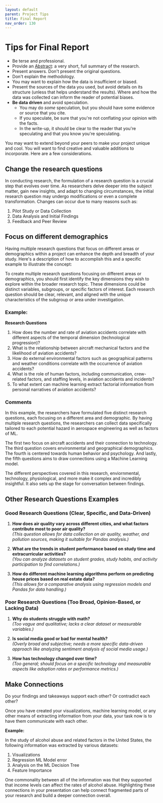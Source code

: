 ```yaml
---
layout: default
parent: Project Tips
title: Final Report
nav_order: 130
---
```


# Tips for Final Report

* Be terse and professional.  
* Provide an [Abstract](https://en.wikipedia.org/wiki/Abstract_(summary)): a very short, full summary of the research.  
* Present answers. Don't present the original questions.   
* Don't explain the methodology.  
* You may want to explain how the data is insufficient or biased.  
* Present the sources of the data you used, but avoid details on its structure (unless that helps understand the results). Where and how the data was collected can inform the reader of potential biases.   
* **Be data driven** and avoid speculation.
    * You may do _some_ speculation, but you should have some evidence or source that you cite.   
    * If you speculate, be sure that you're not conflating your opinion with the facts.  
    * In the write-up, it should be clear to the reader that you're speculating and that you know you're speculating.  

You may want to extend beyond your peers to make your project unique and cool. You will want to find creative and valuable additions to incorporate. Here are a few considerations.

## Change the research questions
In conducting research, the formulation of a research question is a crucial step that evolves over time. As researchers delve deeper into the subject matter, gain new insights, and adapt to changing circumstances, the initial research question may undergo modifications or even a complete transformation. Changes can occur due to many reasons such as:
1. Pilot Study or Data Collection
2. Data Analysis and Initial Findings
3. Feedback and Peer Review

## Focus on different demographics
Having multiple research questions that focus on different areas or demographics within a project can enhance the depth and breadth of your study. Here's a description of how to accomplish this and a specific example to illustrate the concept:

To create multiple research questions focusing on different areas or demographics, you should first identify the key dimensions they wish to explore within the broader research topic. These dimensions could be distinct variables, subgroups, or specific factors of interest. Each research question should be clear, relevant, and aligned with the unique characteristics of the subgroup or area under investigation.

### Example:

**Research Questions**
1. How does the number and rate of aviation accidents correlate with different aspects of the temporal dimension (technological progression)?
2. What is the relationship between aircraft mechanical factors and the likelihood of aviation accidents?
3. How do external environmental factors such as geographical patterns and weather conditions correlate with the occurrence of aviation accidents?
4. What is the role of human factors, including communication, crew-related factors, and staffing levels, in aviation accidents and incidents?
5. To what extent can machine learning extract factorial information from personal narratives of aviation accidents? 

### Comments

In this example, the researchers have formulated five distinct research questions, each focusing on a different area and demographic. By having multiple research questions, the researchers can collect data specifically tailored to each potential hazard in aerospace engineering as well as factors of ML.

The first two focus on aircraft accidents and their connection to technology. The third question covers environmental and geographical demographics. The fourth is centered towards human behavior and psychology. And lastly, the fifth questions aims to draw connections using a Machine Learning model. 

The different perspectives covered in this research, enviornmental, technology, physiological, and more make it complex and incredibly insightful. It also sets up the stage for conversation between findings. 

## Other Research Questions Examples

### **Good Research Questions** (Clear, Specific, and Data-Driven)
1. **How does air quality vary across different cities, and what factors contribute most to poor air quality?**  
   *(This question allows for data collection on air quality, weather, and pollution sources, making it suitable for Pandas analysis.)*  

2. **What are the trends in student performance based on study time and extracurricular activities?**  
   *(You can analyze datasets on student grades, study habits, and activity participation to find correlations.)*  

3. **How do different machine learning algorithms perform on predicting house prices based on real estate data?**  
   *(This allows for a comparative analysis using regression models and Pandas for data handling.)*  

### **Poor Research Questions** (Too Broad, Opinion-Based, or Lacking Data)
1. **Why do students struggle with math?**  
   *(Too vague and qualitative; lacks a clear dataset or measurable variables.)*  

2. **Is social media good or bad for mental health?**  
   *(Overly broad and subjective; needs a more specific data-driven approach like analyzing sentiment analysis of social media usage.)*  

3. **How has technology changed over time?**  
   *(Too general; should focus on a specific technology and measurable aspects like adoption rates or performance metrics.)*  

## Make Connections

Do your findings and takeaways support each other? Or contradict each other?

Once you have created your visualizations, machine learning model, or any other means of extracting information from your data, your task now is to have them communicate with each other. 

**Example:**

In the study of alcohol abuse and related factors in the United States, the following information was extracted by various datasets:

1. Visualizations
2. Regression ML Model error 
3. Analysis on the ML Decision Tree
4. Feature Importance 

One commonality between all of the information was that they supported that income levels can affect the rates of alcohol abuse. Highlighting these connections in your presentation can help connect fragmented parts of your research and build a deeper connection overall. 
